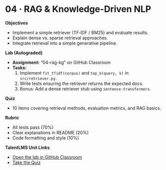 # 04 · RAG & Knowledge-Driven NLP

**Objectives**
- Implement a simple retriever (TF‑IDF / BM25) and evaluate results.
- Explain dense vs. sparse retrieval approaches.
- Integrate retrieval into a simple generative pipeline.

**Lab (Autograded)**
- **Assignment:** “04-rag-kg” on GitHub Classroom  
- **Tasks:**
  1. Implement `fit_tfidf(corpus)` and `top_k(query, k)` in `src/retriever.py`.
  2. Write tests ensuring the retriever returns the expected docs.
  3. Bonus: Add a dense retriever stub using `sentence-transformers`.

**Quiz**
- 10 items covering retrieval methods, evaluation metrics, and RAG basics.

**Rubric**
- All tests pass (70%)  
- Clear explanations in README (20%)  
- Code formatting and style (10%)

**TalentLMS Unit Links**
- [Open the lab in GitHub Classroom](https://classroom.github.com/a/YOUR-INVITE-CODE)  
- [Take the Quiz](#)